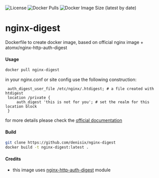 ![License](https://img.shields.io/github/license/denisix/nginx-digest?style=flat-square)
![Docker Pulls](https://img.shields.io/docker/pulls/denisix/nginx-digest?style=flat-square)
![Docker Image Size (latest by date)](https://img.shields.io/docker/image-size/denisix/nginx-digest?style=flat-square)

# nginx-digest
Dockerfile to create docker image, based on official nginx image + atomx/nginx-http-auth-digest


#### Usage
```bash
docker pull nginx-digest
```

in your nginx.conf or site config use the following construction:
```nginx
 auth_digest_user_file /etc/nginx/.htdigest; # a file created with htdigest
 location /private {
     auth_digest 'this is not for you'; # set the realm for this location block
 }
 ```
 for more details please check the [official documentation](https://github.com/atomx/nginx-http-auth-digest/blob/master/readme.rst#example)

#### Build
```bash
git clone https://github.com/denisix/nginx-digest
docker build -t nginx-digest:latest . 
```
 
#### Credits
 - this image uses [nginx-http-auth-digest](https://github.com/atomx/nginx-http-auth-digest) module
